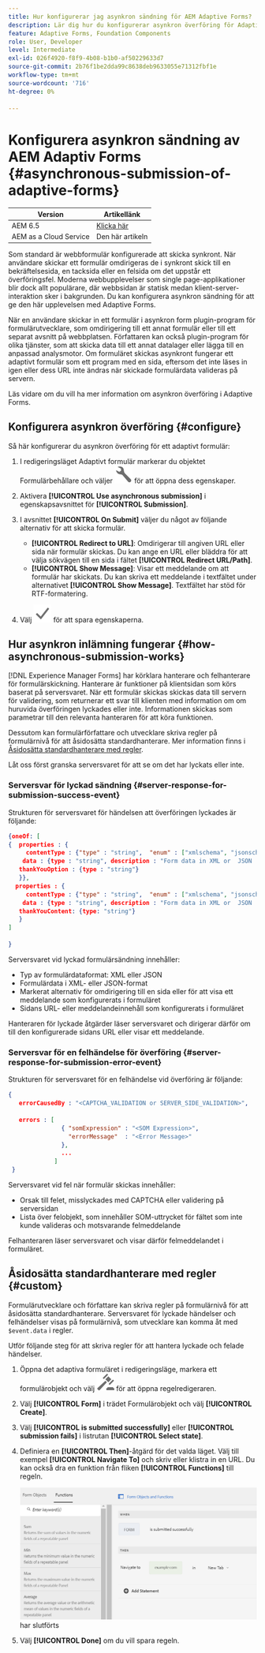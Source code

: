 ```yaml
---
title: Hur konfigurerar jag asynkron sändning för AEM Adaptive Forms?
description: Lär dig hur du konfigurerar asynkron överföring för Adaptive Forms. Läs mer om hur asynkron inlämning fungerar för Adaptive Forms.
feature: Adaptive Forms, Foundation Components
role: User, Developer
level: Intermediate
exl-id: 026f4920-f8f9-4b08-b1b0-af50229633d7
source-git-commit: 2b76f1be2dda99c8638deb9633055e71312fbf1e
workflow-type: tm+mt
source-wordcount: '716'
ht-degree: 0%

---
```


# Konfigurera asynkron sändning av AEM Adaptiv Forms {#asynchronous-submission-of-adaptive-forms}


| Version | Artikellänk |
| -------- | ---------------------------- |
| AEM 6.5 | [Klicka här](https://experienceleague.adobe.com/docs/experience-manager-65/forms/adaptive-forms-advanced-authoring/asynchronous-submissions-adaptive-forms.html?lang=sv-SE) |
| AEM as a Cloud Service | Den här artikeln |


Som standard är webbformulär konfigurerade att skicka synkront. När användare skickar ett formulär omdirigeras de i synkront skick till en bekräftelsesida, en tacksida eller en felsida om det uppstår ett överföringsfel. Moderna webbupplevelser som single page-applikationer blir dock allt populärare, där webbsidan är statisk medan klient-server-interaktion sker i bakgrunden. Du kan konfigurera asynkron sändning för att ge den här upplevelsen med Adaptive Forms.

När en användare skickar in ett formulär i asynkron form plugin-program för formulärutvecklare, som omdirigering till ett annat formulär eller till ett separat avsnitt på webbplatsen. Författaren kan också plugin-program för olika tjänster, som att skicka data till ett annat datalager eller lägga till en anpassad analysmotor. Om formuläret skickas asynkront fungerar ett adaptivt formulär som ett program med en sida, eftersom det inte läses in igen eller dess URL inte ändras när skickade formulärdata valideras på servern.

Läs vidare om du vill ha mer information om asynkron överföring i Adaptive Forms.

## Konfigurera asynkron överföring {#configure}

Så här konfigurerar du asynkron överföring för ett adaptivt formulär:

1. I redigeringsläget Adaptivt formulär markerar du objektet Formulärbehållare och väljer ![cmpr1](assets/configure-icon.svg) för att öppna dess egenskaper.
1. Aktivera **[!UICONTROL Use asynchronous submission]** i egenskapsavsnittet för **[!UICONTROL Submission]**.
1. I avsnittet **[!UICONTROL On Submit]** väljer du något av följande alternativ för att skicka formulär.

   * **[!UICONTROL Redirect to URL]**: Omdirigerar till angiven URL eller sida när formulär skickas. Du kan ange en URL eller bläddra för att välja sökvägen till en sida i fältet **[!UICONTROL Redirect URL/Path]**.
   * **[!UICONTROL Show Message]**: Visar ett meddelande om att formulär har skickats. Du kan skriva ett meddelande i textfältet under alternativet **[!UICONTROL Show Message]**. Textfältet har stöd för RTF-formatering.

1. Välj ![check-button1](assets/save_icon.svg) för att spara egenskaperna.

## Hur asynkron inlämning fungerar {#how-asynchronous-submission-works}

[!DNL Experience Manager Forms] har körklara hanterare och felhanterare för formulärskickning. Hanterare är funktioner på klientsidan som körs baserat på serversvaret. När ett formulär skickas skickas data till servern för validering, som returnerar ett svar till klienten med information om om huruvida överföringen lyckades eller inte. Informationen skickas som parametrar till den relevanta hanteraren för att köra funktionen.

Dessutom kan formulärförfattare och utvecklare skriva regler på formulärnivå för att åsidosätta standardhanterare. Mer information finns i [Åsidosätta standardhanterare med regler](#custom).

Låt oss först granska serversvaret för att se om det har lyckats eller inte.

### Serversvar för lyckad sändning {#server-response-for-submission-success-event}

Strukturen för serversvaret för händelsen att överföringen lyckades är följande:

```json
{oneOf: [
{  properties : {
     contentType : {"type" : "string",  "enum" : ["xmlschema", "jsonschema"]},
    data : {type : "string", description : "Form data in XML or  JSON  format"},
   thankYouOption : {type : "string"}
   }},
  properties : {
     contentType : {"type" : "string",  "enum" : ["xmlschema", "jsonschema"]},
    data : {type : "string", description : "Form data in XML or  JSON  format"},
   thankYouContent: {type: "string"}
   }
]

}
```

Serversvaret vid lyckad formulärsändning innehåller:

* Typ av formulärdataformat: XML eller JSON
* Formulärdata i XML- eller JSON-format
* Markerat alternativ för omdirigering till en sida eller för att visa ett meddelande som konfigurerats i formuläret
* Sidans URL- eller meddelandeinnehåll som konfigurerats i formuläret

Hanteraren för lyckade åtgärder läser serversvaret och dirigerar därför om till den konfigurerade sidans URL eller visar ett meddelande.

### Serversvar för en felhändelse för överföring {#server-response-for-submission-error-event}

Strukturen för serversvaret för en felhändelse vid överföring är följande:

```json
{
   errorCausedBy : "<CAPTCHA_VALIDATION or SERVER_SIDE_VALIDATION>",

   errors : [
               { "somExpression" : "<SOM Expression>",
                 "errorMessage"  : "<Error Message>"
               },
               ...
             ]
 }
```

Serversvaret vid fel när formulär skickas innehåller:

* Orsak till felet, misslyckades med CAPTCHA eller validering på serversidan
* Lista över felobjekt, som innehåller SOM-uttrycket för fältet som inte kunde valideras och motsvarande felmeddelande

Felhanteraren läser serversvaret och visar därför felmeddelandet i formuläret.

## Åsidosätta standardhanterare med regler {#custom}

Formulärutvecklare och författare kan skriva regler på formulärnivå för att åsidosätta standardhanterare. Serversvaret för lyckade händelser och felhändelser visas på formulärnivå, som utvecklare kan komma åt med `$event.data` i regler.

Utför följande steg för att skriva regler för att hantera lyckade och felade händelser.

1. Öppna det adaptiva formuläret i redigeringsläge, markera ett formulärobjekt och välj ![edit-rules1](assets/edit-rules-icon.svg) för att öppna regelredigeraren.
1. Välj **[!UICONTROL Form]** i trädet Formulärobjekt och välj **[!UICONTROL Create]**.
1. Välj **[!UICONTROL is submitted successfully]** eller **[!UICONTROL submission fails]** i listrutan **[!UICONTROL Select state]**.
1. Definiera en **[!UICONTROL Then]**-åtgärd för det valda läget. Välj till exempel **[!UICONTROL Navigate To]** och skriv eller klistra in en URL. Du kan också dra en funktion från fliken **[!UICONTROL Functions]** till regeln.

   ![hanteraren för skickande](assets/form-submission-handler.png) har slutförts

1. Välj **[!UICONTROL Done]** om du vill spara regeln.